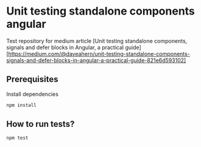# Unit testing standalone components angular

Test repository for medium article [Unit testing standalone components, signals and defer blocks in Angular, a practical guide][https://medium.com/@daveahern/unit-testing-standalone-components-signals-and-defer-blocks-in-angular-a-practical-guide-821e6d593102]

## Prerequisites

Install dependencies

```bash
npm install
```

## How to run tests?

```bash
npm test
```